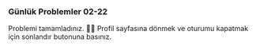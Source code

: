 ### Günlük Problemler 02-22
  
Problemi tamamladınız. 👏🏻
Profil sayfasına dönmek ve oturumu kapatmak için sonlandır butonuna basınız.  
